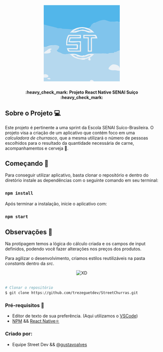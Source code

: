 <h1 align="center">
    <img alt="GamaAcademy" title="#StreeT Dev" src="./src/icons/streeticon.svg" width="250px" />
</h1>

<h4 align="center"> 
	:heavy_check_mark: Projeto React Native SENAI Suíço :heavy_check_mark:
</h4>


## Sobre o Projeto 💻

Este projeto é pertinente a uma sprint da Escola SENAI Suíco-Brasileira. O projeto visa a criação de um aplicativo que contém foco em uma *calculadora de churrasco*, que a mesma utilizará o número de pessoas escolhidos para o resultado da quantidade necessária de carne, acompanhamentos e cerveja 🍺.

## Começando 🏁

Para conseguir utilizar aplicativo, basta clonar o repositório e dentro do diretório instale as dependências com o seguinte comando em seu terminal:

### `npm install`

Após terminar a instalação, inicie o aplicativo com:

### `npm start`

## Observações 📌

Na protipagem temos a lógica do cálculo criada e os campos de input definidos, podendo você fazer alterações nos preços dos produtos.


Para agilizar o desenvolvimento, criamos estilos reutilizáveis na pasta *constants* dentro da *src*.

<p align="center">
    <img alt="XD" title="#Prototipagem" src="./barbecue-calculator-xd.jpeg" width="500px" />
</p>

```bash

# Clonar o repositório
$ git clone https://github.com/trezeguetdev/StreetChurras.git
```

### Pré-requisitos :large_orange_diamond:

- Editor de texto de sua preferência. (Aqui utilizamos o [VSCode](https://code.visualstudio.com))
- [NPM](https://www.npmjs.com/) && [React Native⚛️](https://reactnative.dev/)

### Criado por:

- Equipe Street Dev && [@gustavoalves](http://gustavoalves.ml)

